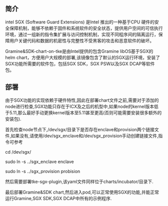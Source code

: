 ## 简介
intel SGX (Software Guard Extensions) 是Intel 推出的一种基于CPU 硬件的安全保障机制，能够不依赖于固件和系统软件的安全状态，提供用户空间的可信执行环境，通过一组新的指令集扩展与访问控制机制，实现不同程序间的隔离运行，保障用户关键代码和数据的机密性与完整性不受黑客的攻击和恶意软件的破坏。

Gramine&SDK-chart-on-tke是由Intel提供的包含Gramine libOS基于SGX的helm chart，方便用户大规模的部署,该镜像包含了默认的SGX运行环境，安装了SGX功能所需要的软件包，包括SGX SDK，SGX PSW以及SGX DCAP等软件包。
## 部署
由于SGX功能的实现依赖于硬件特性,因此在部署chart文件之前,需要对于添加的node进行检查,SGX功能只存在于ICX及之后的机型中,如果node的kernel版本低于5.11,那么最好手动更换kernel版本至5.11甚至更高(否则可能需要安装很多额外的安装包).

首先检查node节点下,/dev/sgx/目录下是否存在enclave和provision两个链接文件,如果没有,请使用/dev/sgx_enclave和/dev/sgx_provision手动创建链接文件,指令可参考

cd /dev/sgx/

sudo ln -s ../sgx_enclave enclave 

sudo ln -s ../sgx_provision probision 

然后需要部署tke-sgx-plugin,该yaml文件同样位于charts/incubator/目录下.

最后部署Gramine&SDK chart,然后进入pod,可以正常使用SGX的功能,并能正常运行Gramine,SGX SDK,SGX DCAP中所有的示例程序.
